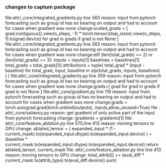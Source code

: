 ### changes to captum package 
file:attr/_core/integrated_gradients.py  line 360
reason: input from pytorch forecasting such as group id has no bearing on output and had to account for cases when gradient was none 
change:scaled_grads = [
            grad.contiguous().view(n_steps, -1)
            * torch.tensor(step_sizes).view(n_steps, 1).to(grad.device)
            for grad in grads if grad is not None
        ]
file:attr/_core/integrated_gradients.py  line 383
reason: input from pytorch forecasting such as group id has no bearing on output and had to account for cases when gradient was none 
change:elif (len(total_grads) == 2) or (len(total_grads) == 3):
            inputs = inputs[1]
            baselines = baselines[1]
            total_grads = total_grads[0]
            attributions = tuple(
                total_grad * (input - baseline)
                for total_grad, input, baseline in zip(total_grads, inputs, baselines)
            )
            )
file:attr/_core/integrated_gradients.py  line 359
reason: input from pytorch forecasting such as group id has no bearing on output and had to account for cases when gradient was none 
change:grads=[
            grad
            for grad in grads if grad is not None
        ]
file:attr/_core/gradient.py  line 119
reason: input from pytorch forecasting such as group id has no bearing on output and had to account for cases when gradient was none 
change:grads = torch.autograd.grad(torch.unbind(outputs), inputs,allow_unused=True)
file : attr/_core/saliency.py
reason: get gradient of only active part of the input from pytorch forecasting
change: gradients = gradients[1]
file: attr/_core/feature_ablation.py line 570,line 413
reason: moving tensors to GPU 
change: ablated_tensor = (
            expanded_input *
            (1 - current_mask).to(expanded_input.dtype).to(expanded_input.device)
        ) + (baseline * current_mask.to(expanded_input.dtype).to(expanded_input.device))
        return ablated_tensor, current_mask
file: attr/_core/feature_ablation.py line line 413
reason: moving tensors to GPU 
change:  total_attrib[i] += (eval_diff * current_mask.to(attrib_type).to(eval_diff.device)).sum(

        



